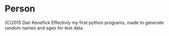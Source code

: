 # Person
(C)2015 Dan Kenefick
Effectivly my first python programs, made to generate random names and ages for test data. 
